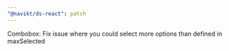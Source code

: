 ```yaml
---
"@navikt/ds-react": patch
---
```


Combobox: Fix issue where you could select more options than defined in maxSelected
